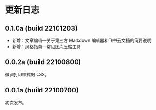 # 更新日志

## 0.1.0a (build 22101203)

- 新增：文章编辑—关于第三方 Markdown 编辑器和飞书云文档的简要说明
- 新增：风格指南—常见图片压缩工具

## 0.0.2a (build 22100800)

微调打印样式的 CSS。

## 0.0.1a (build 22100700)

初次发布。
